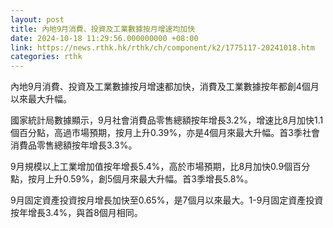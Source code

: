 ```yaml
---
layout: post
title: 內地9月消費、投資及工業數據按月增速均加快
date: 2024-10-18 11:29:56.000000000 +08:00
link: https://news.rthk.hk/rthk/ch/component/k2/1775117-20241018.htm
categories: rthk
---
```


內地9月消費、投資及工業數據按月增速都加快，消費及工業數據按年都創4個月以來最大升幅。

國家統計局數據顯示，9月社會消費品零售總額按年增長3.2%，增速比8月加快1.1個百分點，高過市場預期，按月上升0.39%，亦是4個月來最大升幅。首3季社會消費品零售總額按年增長3.3%。

9月規模以上工業增加值按年增長5.4%，高於市場預期，比8月加快0.9個百分點，按月上升0.59%，創5個月來最大升幅。首3季增長5.8%。

9月固定資產投資按月增長加快至0.65%，是7個月以來最大。1-9月固定資產投資按年增長3.4%，與首8個月相同。
